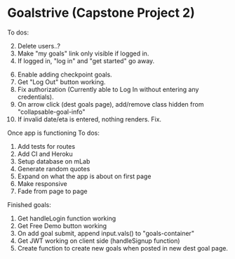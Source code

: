 Goalstrive (Capstone Project 2)
================================

To dos:

<!-- 1. Get JWT working on client side (handleSignup function) -->
2. Delete users..?
3. Make "my goals" link only visible if logged in.
4. If logged in, "log in" and "get started" go away.
<!-- 5. Create function to create new goals when posted in new dest goal page. -->
6. Enable adding checkpoint goals.
7. Get "Log Out" button working.
8. Fix authorization (Currently able to Log In without entering any credentials).
9. On arrow click (dest goals page), add/remove class hidden from "collapsable-goal-info"
10. If invalid date/eta is entered, nothing renders. Fix.


Once app is functioning To dos:

1. Add tests for routes
2. Add CI and Heroku
3. Setup database on mLab
4. Generate random quotes 
5. Expand on what the app is about on first page
6. Make responsive
7. Fade from page to page

Finished goals: 

1. Get handleLogin function working
2. Get Free Demo button working
3. On add goal submit, append input.vals() to "goals-container"
4. Get JWT working on client side (handleSignup function)
5. Create function to create new goals when posted in new dest goal page.